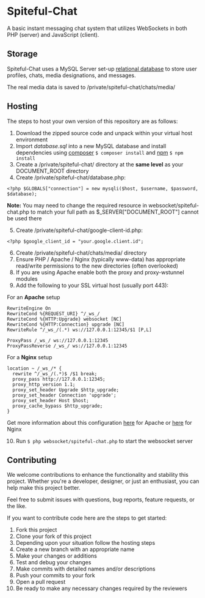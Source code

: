 # Spiteful-Chat

A basic instant messaging chat system that utilizes WebSockets in both PHP (server) and JavaScript (client).

## Storage

Spiteful-Chat uses a MySQL Server set-up [relational database](https://cloud.google.com/learn/what-is-a-relational-database) to store user profiles, chats, media designations, and messages.

The real media data is saved to /private/spiteful-chat/chats/media/

## Hosting

The steps to host your own version of this repository are as follows:
1. Download the zipped source code and unpack within your virtual host environment
2. Import *database.sql* into a new MySQL database and install dependencies using [composer](https://getcomposer.org/download/) `$ composer install` and [npm](https://docs.npmjs.com/downloading-and-installing-node-js-and-npm) `$ npm install`
3. Create a /private/spiteful-chat/ directory at the **same level** as your DOCUMENT_ROOT directory
4. Create /private/spiteful-chat/database.php:
  
```
<?php $GLOBALS["connection"] = new mysqli($host, $username, $password, $database);
```

**Note:** You may need to change the required resource in websocket/spiteful-chat.php to match your full path as $_SERVER["DOCUMENT_ROOT"] cannot be used there

5. Create /private/spiteful-chat/google-client-id.php:
  
```
<?php $google_client_id = "your.google.client.id";
```

6. Create /private/spiteful-chat/chats/media/ directory
7. Ensure PHP / Apache / Nginx (typically www-data) has appropriate read/write permissions to the new directories (often overlooked)
8. If you are using Apache enable both the proxy and proxy-wstunnel modules
9. Add the following to your SSL virtual host (usually port 443):

For an **Apache** setup
```
RewriteEngine On
RewriteCond %{REQUEST_URI} ^/_ws_/
RewriteCond %{HTTP:Upgrade} websocket [NC]
RewriteCond %{HTTP:Connection} upgrade [NC]
RewriteRule ^/_ws_/(.*) ws://127.0.0.1:12345/$1 [P,L]

ProxyPass /_ws_/ ws://127.0.0.1:12345
ProxyPassReverse /_ws_/ ws://127.0.0.1:12345
```
For a **Nginx** setup
```
location ~ /_ws_/* {
  rewrite ^/_ws_/(.*)$ /$1 break;
  proxy_pass http://127.0.0.1:12345;
  proxy_http_version 1.1;
  proxy_set_header Upgrade $http_upgrade;
  proxy_set_header Connection 'upgrade';
  proxy_set_header Host $host;
  proxy_cache_bypass $http_upgrade;
}
```
Get more information about this configuration [here](https://httpd.apache.org/docs/2.4/mod/mod_proxy_wstunnel.html) for Apache or [here](https://www.nginx.com/blog/websocket-nginx/) for Nginx

10. Run `$ php websocket/spiteful-chat.php` to start the websocket server

## Contributing

We welcome contributions to enhance the functionality and stability this project. Whether you're a developer, designer, or just an enthusiast, you can help make this project better.

Feel free to submit issues with questions, bug reports, feature requests, or the like.

If you want to contribute code here are the steps to get started:
1. Fork this project
2. Clone your fork of this project
3. Depending upon your situation follow the hosting steps
4. Create a new branch with an appropriate name
5. Make your changes or additions
6. Test and debug your changes
7. Make commits with detailed names and/or descriptions
8. Push your commits to your fork
9. Open a pull request
10. Be ready to make any necessary changes required by the reviewers
